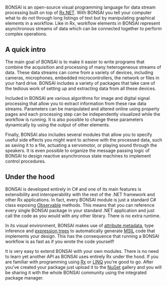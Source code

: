 BONSAI is an open-source visual programming language for data stream processing built on top of [Rx.NET](http://reactivex.io/). With BONSAI you tell your computer what to do not through long listings of text but by manipulating graphical elements in a workflow. Like in Rx, workflow elements in BONSAI represent asynchronous streams of data which can be connected together to perform complex operations.

A quick intro
-------------

The main goal of BONSAI is to make it easier to write programs that combine the acquisition and processing of many heterogeneous streams of data. These data streams can come from a variety of devices, including cameras, microphones, embedded microcontrollers, the network or files in your hard drive. BONSAI includes a variety of packages that take care of the tedious work of setting up and extracting data from all these devices.

Included in BONSAI are various algorithms for image and digital signal processing that allow you to extract information from these raw data streams. Parameters can be manipulated and altered online using property pages and each processing step can be independently visualized while the workflow is running. It is also possible to change these parameters dynamically by using the output of other elements.

Finally, BONSAI also includes several modules that allow you to specify useful side effects you might want to achieve with the processed data, such as saving it to a file, actuating a servomotor, or playing sound through the speakers. It is even possible to organize the message passing logic of BONSAI to design reactive asynchronous state machines to implement control procedures.

Under the hood
--------------

BONSAI is developed entirely in C# and one of its main features is extensibility and interoperability with the rest of the .NET framework and other Rx applications. In fact, every BONSAI module is just a standard C# class exposing [Observable](http://reactivex.io/documentation/observable.html) methods. This means that you can reference every single BONSAI package in your standard .NET application and just call the code as you would with any other library. There is no extra runtime.

In its visual environment, BONSAI makes use of [attribute metadata](http://msdn.microsoft.com/en-us/library/5x6cd29c.aspx), type inference and [expression trees](http://msdn.microsoft.com/en-us/library/bb397951.aspx) to automatically generate [MSIL](http://msdn.microsoft.com/en-us/library/c5tkafs1.aspx) code that implements your design. This has the consequence that running a BONSAI workflow is as fast as if you wrote the code yourself!

It is very easy to extend BONSAI with your own modules. There is no need to learn yet another API as BONSAI uses entirely Rx under the hood. If you are familiar with programming using [Rx](http://reactivex.io/) or [LINQ](http://msdn.microsoft.com/en-us/library/hh242983.aspx) you're good to go. After you've created your package just upload it to the [NuGet](http://www.nuget.org/) gallery and you will be sharing it with the whole BONSAI community using the integrated package manager.
